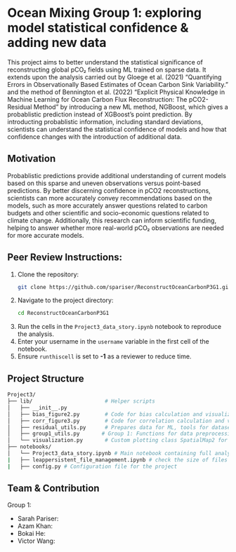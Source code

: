 # Ocean Mixing Group 1: exploring model statistical confidence & adding new data

This project aims to better understand the statistical significance of reconstructing global pCO₂ fields using ML trained on sparse data. It extends upon the analysis carried out by Gloege et al. (2021) “Quantifying Errors in Observationally Based Estimates of Ocean Carbon Sink Variability.” and the method of Bennington et al. (2022) “Explicit Physical Knowledge in Machine Learning for Ocean Carbon Flux Reconstruction: The pCO2-Residual Method” by introducing a new ML method, NGBoost, which gives a probablistic prediction instead of XGBoost’s point prediction. By introducting probablistic information, including standard deviations, scientists can understand the statistical confidence of models and how that confidence changes with the introduction of additional data.

## **Motivation**

Probablistic predictions provide additional understanding of current models based on this sparse and uneven observations versus point-based predictions. By better discerning confidence in pCO2 reconstructions, scientists can more accurately convey recommendations based on the models, such as more accurately answer questions related to carbon budgets and other scientific and socio-economic questions related to climate change. Additionally, this research can inform scientific funding, helping to answer whether more real-world pCO₂ observations are needed for more accurate models.

## Peer Review Instructions:

1. Clone the repository:
    ```bash
    git clone https://github.com/spariser/ReconstructOceanCarbonP3G1.git
    ```
2. Navigate to the project directory:
    ```bash
    cd ReconstructOceanCarbonP3G1
    ```
3. Run the cells in the `Project3_data_story.ipynb` notebook to reproduce the analysis.
4. Enter your username in the `username` variable in the first cell of the notebook.
5. Ensure `runthiscell` is set to **-1** as a reviewer to reduce time.



## **Project Structure**


```bash
Project3/
├── lib/                       # Helper scripts
│   ├── __init__.py
│   ├── bias_figure2.py        # Code for bias calculation and visualization
│   ├── corr_figure3.py        # Code for correlation calculation and visualization
│   ├── residual_utils.py      # Prepares data for ML, tools for dataset splitting, model evaluation, and saving files.
│   ├── group1_utils.py       # Group 1: Functions for data preprocessing, including loading and cleaning data, and creating training and test datasets.
│   └── visualization.py       # Custom plotting class SpatialMap2 for creating high-quality spatial visualizations with colorbars and map features using Cartopy and Matplotlib.
├── notebooks/
│   └── Project3_data_story.ipynb # Main notebook containing full analysis & data story
|   ├── leappersistent_file_management.ipynb # check the size of files and clean up
|   ├── config.py # Configuration file for the project 
```

## **Team & Contribution**

Group 1:
- Sarah Pariser:  
- Azam Khan: 
- Bokai He: 
- Victor Wang: 

